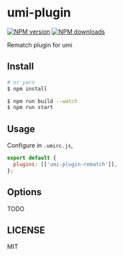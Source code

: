 # umi-plugin

[![NPM version](https://img.shields.io/npm/v/umi-plugin.svg?style=flat)](https://npmjs.org/package/umi-plugin) [![NPM downloads](http://img.shields.io/npm/dm/umi-plugin.svg?style=flat)](https://npmjs.org/package/umi-plugin)

Rematch plugin for umi

## Install

```bash
# or yarn
$ npm install
```

```bash
$ npm run build --watch
$ npm run start
```

## Usage

Configure in `.umirc.js`,

```js
export default {
  plugins: [['umi-plugin-rematch']],
};
```

## Options

TODO

## LICENSE

MIT
